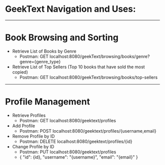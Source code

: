 # GeekText Navigation and Uses:
-------------------------------
# Book Browsing and Sorting
* Retrieve List of Books by Genre
  * Postman: GET localhost:8080/geekText/browsing/books/genre?genre={genre_type}
* Retrieve List of Top Sellers (Top 10 books that have sold the most copied)
  * Postman: GET localhost:8080/geekText/browsing/books/top-sellers
-------------------------------
# Profile Management
* Retrieve Profiles
  * Postman: GET localhost:8080/geektext/profiles
* Add Profile
  * Postman: POST localhost:8080/geektext/profiles/{username,email}
* Remove Profile by ID
  * Postman: DELETE localhost:8080/geektext/profiles/{id}
* Change Profile by ID
  * Postman: PUT localhost:8080/geektext/profiles
  * { "id": {id}, "username": "{username}", "email": "{email}" }
